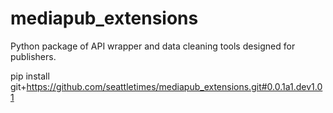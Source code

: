 # mediapub_extensions
Python package of API wrapper and data cleaning tools designed for publishers.

pip install git+https://github.com/seattletimes/mediapub_extensions.git#0.0.1a1.dev1.01
